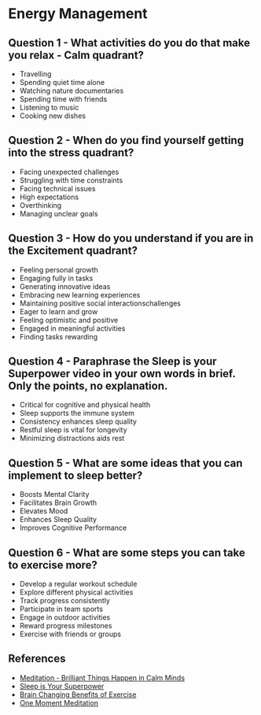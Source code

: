 # Energy Management

## Question 1 - What activities do you do that make you relax - Calm quadrant?

- Travelling
- Spending quiet time alone
- Watching nature documentaries
- Spending time with friends
- Listening to music
- Cooking new dishes

## Question 2 - When do you find yourself getting into the stress quadrant?

- Facing unexpected challenges
- Struggling with time constraints
- Facing technical issues
- High expectations
- Overthinking
- Managing unclear goals

## Question 3 - How do you understand if you are in the Excitement quadrant?

- Feeling personal growth
- Engaging fully in tasks
- Generating innovative ideas
- Embracing new learning experiences
- Maintaining positive social interactionschallenges
- Eager to learn and grow
- Feeling optimistic and positive
- Engaged in meaningful activities
- Finding tasks rewarding

## Question 4 - Paraphrase the Sleep is your Superpower video in your own words in brief. Only the points, no explanation.

- Critical for cognitive and physical health
- Sleep supports the immune system
- Consistency enhances sleep quality
- Restful sleep is vital for longevity
- Minimizing distractions aids rest

## Question 5 - What are some ideas that you can implement to sleep better?

- Boosts Mental Clarity
- Facilitates Brain Growth
- Elevates Mood
- Enhances Sleep Quality
- Improves Cognitive Performance

## Question 6 - What are some steps you can take to exercise more?

- Develop a regular workout schedule
- Explore different physical activities
- Track progress consistently
- Participate in team sports
- Engage in outdoor activities
- Reward progress milestones
- Exercise with friends or groups

## References

- [Meditation - Brilliant Things Happen in Calm Minds](https://www.youtube.com/watch?v=lACf4O_eSt0)
- [Sleep is Your Superpower](https://www.youtube.com/watch?v=5MuIMqhT8DM)
- [Brain Changing Benefits of Exercise ](https://www.youtube.com/watch?v=BHY0FxzoKZE)
- [One Moment Meditation](https://www.youtube.com/watch?v=F6eFFCi12v8)
